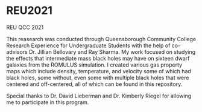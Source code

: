 # REU2021
REU QCC 2021

This reasearch was conducted through Queensborough Community College Research Experience for Undergraduate Students 
with the help of co-advisors Dr. Jillian Bellovary and Ray Sharma. My work focused on studying the effects that 
intermediate mass black holes may have on sixteen dwarf galaxies from the ROMULUS simulation. I created various 
gas property maps which include density, temperature, and velocity some of which had black holes, some without, 
even some with multiple black holes that were centered and off-centered, all of which can be found in this repository.

Special thanks to Dr. David Lieberman and Dr. Kimberly Riegel for allowing me to participate in this program.
